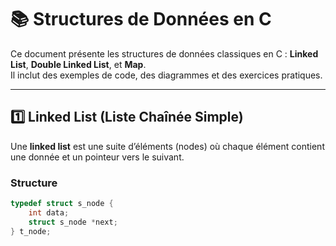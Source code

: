 # 📚 Structures de Données en C

Ce document présente les structures de données classiques en C : **Linked List**, **Double Linked List**, et **Map**.  
Il inclut des exemples de code, des diagrammes et des exercices pratiques.

---

## 1️⃣ Linked List (Liste Chaînée Simple)

Une **linked list** est une suite d’éléments (nodes) où chaque élément contient une donnée et un pointeur vers le suivant.

### Structure

```c
typedef struct s_node {
    int data;
    struct s_node *next;
} t_node;
